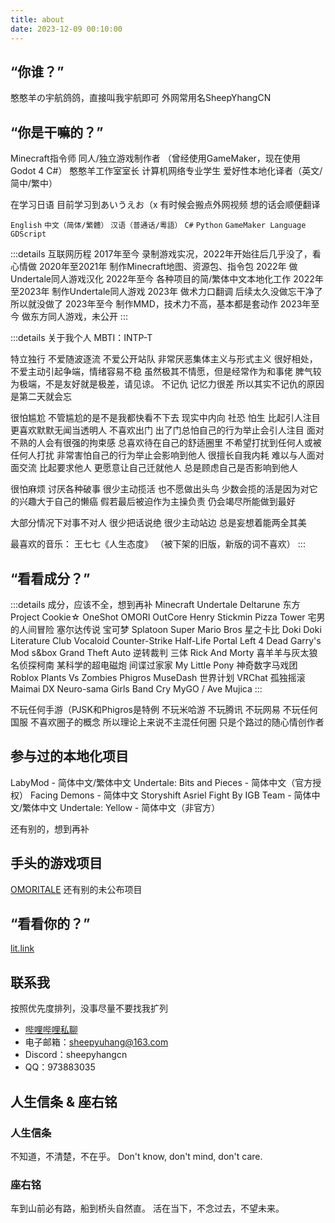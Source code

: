 ```yaml
---
title: about
date: 2023-12-09 00:10:00
---
```


## “你谁？”

憨憨羊の宇航鸽鸽，直接叫我宇航即可
外网常用名SheepYhangCN

## “你是干嘛的？”
Minecraft指令师
同人/独立游戏制作者
（曾经使用GameMaker，现在使用Godot 4 C#）
憨憨羊工作室室长
计算机网络专业学生
爱好性本地化译者（英文/简中/繁中）

在学习日语 目前学习到あいうえお（x
有时候会搬点外网视频 想的话会顺便翻译

```English``` ```中文（简体/繁體）``` ```汉语（普通话/粵語）```
```C#``` ```Python``` ```GameMaker Language``` ```GDScript```

:::details 互联网历程
2017年至今 录制游戏实况，2022年开始往后几乎没了，看心情做
2020年至2021年 制作Minecraft地图、资源包、指令包
2022年 做Undertale同人游戏汉化
2022年至今 各种项目的简/繁体中文本地化工作
2022年至2023年 制作Undertale同人游戏
2023年 做术力口翻调 后续太久没做忘干净了所以就没做了
2023年至今 制作MMD，技术力不高，基本都是套动作
2023年至今 做东方同人游戏，未公开
:::

:::details 关于我个人
MBTI：INTP-T

特立独行 不爱随波逐流 不爱公开站队
非常厌恶集体主义与形式主义
很好相处，不爱主动引起争端，情绪容易不稳
虽然极其不情愿，但是经常作为和事佬
脾气较为极端，不是友好就是极差，请见谅。
不记仇 记忆力很差 所以其实不记仇的原因是第二天就会忘

很怕尴尬 不管尴尬的是不是我都快看不下去
现实中内向 社恐 怕生 比起引人注目更喜欢默默无闻当透明人
不喜欢出门 出了门总怕自己的行为举止会引人注目
面对不熟的人会有很强的拘束感
总喜欢待在自己的舒适圈里 不希望打扰到任何人或被任何人打扰
非常害怕自己的行为举止会影响到他人
很擅长自我内耗 难以与人面对面交流
比起要求他人 更愿意让自己迁就他人
总是顾虑自己是否影响到他人

很怕麻烦 讨厌各种破事 很少主动揽活 也不愿做出头鸟
少数会揽的活是因为对它的兴趣大于自己的懒癌
假若最后被迫作为主操负责 仍会竭尽所能做到最好

大部分情况下对事不对人 很少把话说绝
很少主动站边 总是妄想着能两全其美

最喜欢的音乐：
王七七《人生态度》
（被下架的旧版，新版的词不喜欢）
:::

## “看看成分？”
:::details 成分，应该不全，想到再补
Minecraft
Undertale
Deltarune
东方Project
Cookie☆
OneShot
OMORI
OutCore
Henry Stickmin
Pizza Tower
宅男的人间冒险
塞尔达传说
宝可梦
Splatoon
Super Mario Bros
星之卡比
Doki Doki Literature Club
Vocaloid
Counter-Strike
Half-Life
Portal
Left 4 Dead
Garry's Mod
s&box
Grand Theft Auto
逆转裁判
三体
Rick And Morty
喜羊羊与灰太狼
名侦探柯南
某科学的超电磁炮
间谍过家家
My Little Pony
神奇数字马戏团
Roblox
Plants Vs Zombies
Phigros
MuseDash
世界计划
VRChat
孤独摇滚
Maimai DX
Neuro-sama
Girls Band Cry
MyGO / Ave Mujica
:::

不玩任何手游（PJSK和Phigros是特例
不玩米哈游 不玩腾讯 不玩网易 不玩任何国服
不喜欢圈子的概念 所以理论上来说不主混任何圈 只是个路过的随心情创作者

## 参与过的本地化项目
LabyMod - 简体中文/繁体中文
Undertale: Bits and Pieces - 简体中文（官方授权）
Facing Demons - 简体中文
Storyshift Asriel Fight By IGB Team - 简体中文/繁体中文
Undertale: Yellow - 简体中文（非官方）

还有别的，想到再补

## 手头的游戏项目
[OMORITALE](https://gamejolt.com/games/OMORITALE/685985)
还有别的未公布项目

## “看看你的？”
[lit.link](https://lit.link/sheepyuhang)

## 联系我
按照优先度排列，没事尽量不要找我扩列
 - [哔哩哔哩私聊](https://message.bilibili.com/#/whisper/mid252906762)
 - 电子邮箱：sheepyuhang@163.com
 - Discord：sheepyhangcn
 - QQ：973883035

## 人生信条 & 座右铭
### 人生信条
不知道，不清楚，不在乎。
Don\'t know, don\'t mind, don\'t care.
### 座右铭
车到山前必有路，船到桥头自然直。
活在当下，不念过去，不望未来。